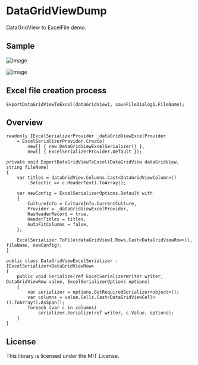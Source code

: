 # DataGridViewDump

DataGridView to ExcelFile demo.

## Sample

![image](https://user-images.githubusercontent.com/16958552/186148469-1d721265-357f-4f95-8ba7-0ed059f24e76.png)

![image](https://user-images.githubusercontent.com/16958552/186148816-5c4ac74e-59df-46fd-91c6-7446cfa830a1.png)

## Excel file creation process

~~~
ExportDataGridViewToExcel(dataGridView1, saveFileDialog1.FileName);
~~~

## Overview

~~~
readonly IExcelSerializerProvider _dataGridViewExcelProvider
    = ExcelSerializerProvider.Create(
        new[] { new DataGridViewExcelSerializer() },
        new[] { ExcelSerializerProvider.Default });

~~~

~~~
private void ExportDataGridViewToExcel(DataGridView dataGridView, string fileName)
{
    var titles = dataGridView.Columns.Cast<DataGridViewColumn>()
        .Select(c => c.HeaderText).ToArray();

    var newConfig = ExcelSerializerOptions.Default with
    {
        CultureInfo = CultureInfo.CurrentCulture,
        Provider = _dataGridViewExcelProvider,
        HasHeaderRecord = true,
        HeaderTitles = titles,
        AutoFitColumns = false,
    };

    ExcelSerializer.ToFile(dataGridView1.Rows.Cast<DataGridViewRow>(), fileName, newConfig);
}
~~~

~~~
public class DataGridViewExcelSerializer : IExcelSerializer<DataGridViewRow>
{
    public void Serialize(ref ExcelSerializerWriter writer, DataGridViewRow value, ExcelSerializerOptions options)
    {
        var serializer = options.GetRequiredSerializer<object>();
        var columns = value.Cells.Cast<DataGridViewCell>().ToArray().AsSpan();
        foreach (var c in columns)
            serializer.Serialize(ref writer, c.Value, options);
    }
}
~~~

## License
This library is licensed under the MIT License.
